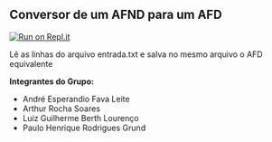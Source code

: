 ## Conversor de um AFND para um AFD

[![Run on Repl.it](https://repl.it/badge/github/phgrund/afnd-to-afd)](https://repl.it/github/phgrund/afnd-to-afd)

Lê as linhas do arquivo entrada.txt e salva no mesmo arquivo o AFD equivalente

**Integrantes do Grupo:**

 - André Esperandio Fava Leite
 - Arthur Rocha Soares
 - Luiz Guilherme Berth Lourenço
 - Paulo Henrique Rodrigues Grund
